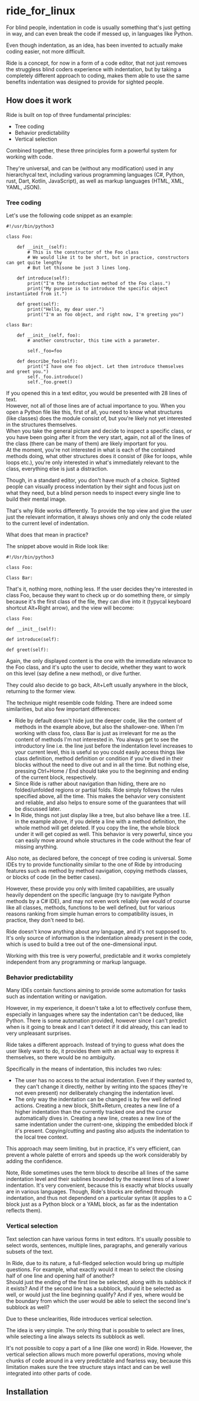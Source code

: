 # ride_for_linux

For blind people, indentation in code is usually something that's just getting in way, and can even break the code if messed up, in languages like Python.

Even though indentation, as an idea, has been invented to actually make coding easier, not more difficult.

Ride is a concept, for now in a form of a code editor, that not just removes the struggless blind coders experience with indentation, but by taking a completely different approach to coding, makes them able to use the same benefits indentation was designed to provide for sighted people.

## How does it work

Ride is built on top of three fundamental principles:

* Tree coding
* Behavior predictability
* Vertical selection

Combined together, these three principles form a powerful system for working with code.

They're universal, and can be (without any modification) used in any hierarchycal text, including various programming languages (C#, Python, rust, Dart, Kotlin, JavaScript), as well as markup languages (HTML, XML, YAML, JSON).

### Tree coding

Let's use the following code snippet as an example:

```
#!/usr/bin/python3

class Foo:

    def __init__(self):
        # This is the constructor of the Foo class
        # We would like it to be short, but in practice, constructors can get quite lengthy
        # But let thisone be just 3 lines long.

    def introduce(self):
        print("I'm the introduction method of the Foo class.")
        print("My purpose is to introduce the specific object instantiated from it.")

    def greet(self):
        print("Hello, my dear user.")
        print("I'm an foo object, and right now, I'm greeting you")

class Bar:

    def __init__(self, foo):
        # another constructor, this time with a parameter.

        self._foo=foo

    def describe_foo(self):
        print("I have one foo object. Let them introduce themselves and greet you.")
        self._foo.introduce()
        self._foo.greet()
```

If you opened this in a text editor, you would be presented with 28 lines of text.\
However, not all of those lines are of actual importance to you. When you open a Python file like this, first of all, you need to know what structures (like classes) does the module consist of, but you're likely not yet interested in the structures themselves.\
When you take the general picture and decide to inspect a specific class, or you have been going after it from the very start, again, not all of the lines of the class (there can be many of them) are likely important for you.\
At the moment, you're not interested in what is each of the contained methods doing, what other structures does it consist of (like for loops, while loops etc.), you're only interested in what's immediately relevant to the class, everything else is just a distraction.

Though, in a standard editor, you don't have much of a choice. Sighted people can visually process indentation by their sight and focus just on what they need, but a blind person needs to inspect every single line to build their mental image.

That's why Ride works differently. To provide the top view and give the user just the relevant information, it always shows only and only the code related to the current level of indentation.

What does that mean in practice?

The snippet above would in Ride look like:

```
#!/Usr/bin/python3

class Foo:

Class Bar:
```

That's it, nothing more, nothing less. If the user decides they're interested in class Foo, because they want to check up or do something there, or simply because it's the first class of the file, they can dive into it (typycal keyboard shortcut Alt+Right arrow), and the view will become:

```
class Foo:

def __init__(self):

def introduce(self):

def greet(self):
```

Again, the only displayed content is the one with the immediate relevance to the Foo class, and it's upto the user to decide, whether they want to work on this level (say define a new method), or dive further.

They could also decide to go back, Alt+Left usually anywhere in the block, returning to the former view.

The technique might resemble code folding. There are indeed some similarities, but also few important differences:

* Ride by default doesn't hide just the deeper code, like the content of methods in the example above, but also the shallower-one. When I'm working with class foo, class Bar is just as irrelevant for me as the content of methods I'm not interested in. You always get to see the introductory line i.e. the line just before the indentation level increases to your current level, this is useful so you could easily access things like class definition, method definition or condition if you're dived in their blocks without the need to dive out and in all the time. But nothing else, pressing Ctrl+Home / End should take you to the beginning and ending of the current block, respectively.
* Since Ride is rather about navigation than hiding, there are no folded/unfolded regions or partial folds. Ride simply follows the rules specified above, all the time. This makes the behavior very consistent and reliable, and also helps to ensure some of the guarantees that will be discussed later.
* In Ride, things not just display like a tree, but also behave like a tree. I.E. in the example above, if you delete a line with a method definition, the whole method will get deleted. If you copy the line, the whole block under it will get copied as well. This behavior is very powerful, since you can easily move around whole structures in the code without the fear of missing anything.

Also note, as declared before, the concept of tree coding is universal. Some IDEs try to provide functionality similar to the one of Ride by introducing features such as method by method navigation, copying methods classes, or blocks of code (in the better cases).

However, these provide you only with limited capabilities, are usually heavily dependent on the specific language (try to navigate Python methods by a C# IDE), and may not even work reliably (we would of course like all classes, methods, functions to be well defined, but for various reasons ranking from simple human errors to compatibility issues, in practice, they don't need to be).

Ride doesn't know anything about any language, and it's not supposed to. It's only source of information is the indentation already present in the code, which is used to build a tree out of the one-dimensional input.

Working with this tree is very powerful, predictable and it works completely independent from any programming or markup language.

### Behavior predictability

Many IDEs contain functions aiming to provide some automation for tasks such as indentation writing or navigation.

However, in my experience, it doesn't take a lot to effectively confuse them, especially in languages where say the indentation can't be deduced, like Python. There is some automation provided, however since I can't predict when is it going to break and I can't detect if it did already, this can lead to very unpleasant surprises.

Ride takes a different approach. Instead of trying to guess what does the user likely want to do, it provides them with an actual way to express it themselves, so there would be no ambiguity.

Specifically in the means of indentation, this includes two rules:

* The user has no access to the actual indentation. Even if they wanted to, they can't change it directly, neither by writing into the spaces (they're not even present) nor deliberately changing the indentation level.
* The only way the indentation can be changed is by few well defined actions. Creating a new block, Shift+Return, creates a new line of a higher indentation than the currently tracked one and the cursor automatically dives in. Creating a new line, creates a new line of the same indentation under the current-one, skipping the embedded block if it's present. Copying/cutting and pasting also adjusts the indentation to the local tree context.

This approach may seem limiting, but in practice, it's very efficient, can prevent a whole palette of errors and speeds up the work considerably by adding the confidence.

Note, Ride sometimes uses the term block to describe all lines of the same indentation level and their sublines bounded by the nearest lines of a lower indentation. It's very convenient, because this is exactly what blocks usually are in various languages. Though, Ride's blocks are defined through indentation, and thus not dependend on a particular syntax (it applies to a C block just as a Python block or a YAML block, as far as the indentation reflects them).

### Vertical selection

Text selection can have various forms in text editors. It's usually possible to select words, sentences, multiple lines, paragraphs, and generally various subsets of the text.

In Ride, due to its nature, a full-fledged selection would bring up multiple questions. For example, what exactly would it mean to select the closing half of one line and opening half of another?\
Should just the ending of the first line be selected, along with its subblock if it exists? And if the second line has a subblock, should it be selected as well, or would just the line beginning qualify? And if yes, where would be the boundary from which the user would be able to select the second line's subblock as well?

Due to these unclearities, Ride introduces vertical selection.

The idea is very simple. The only thing that is possible to select are lines, while selecting a line always selects its subblock as well.

It's not possible to copy a part of a line (like one word) in Ride. However, the vertical selection allows much more powerful operations, moving whole chunks of code around in a very predictable and fearless way, because this limitation makes sure the tree structure stays intact and can be well integrated into other parts of code.

## Installation

